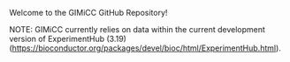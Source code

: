 Welcome to the GIMiCC GitHub Repository!

NOTE: GIMiCC currently relies on data within the current development version of ExperimentHub (3.19) (https://bioconductor.org/packages/devel/bioc/html/ExperimentHub.html).
